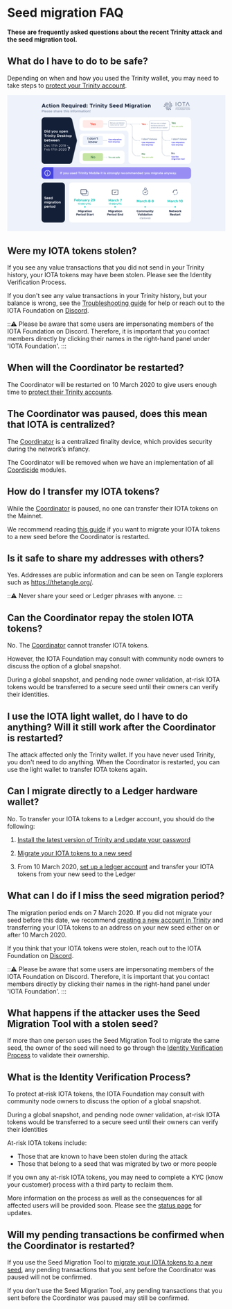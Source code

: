 # Seed migration FAQ

**These are frequently asked questions about the recent Trinity attack and the seed migration tool.**

## What do I have to do to be safe?

Depending on when and how you used the Trinity wallet, you may need to take steps to [protect your Trinity account](../how-to-guides/protect-trinity-account.md).

![Seed migration flowchart](../images/seed-migration.png)

## Were my IOTA tokens stolen?

If you see any value transactions that you did not send in your Trinity history, your IOTA tokens may have been stolen. Please see the Identity Verification Process.

If you don't see any value transactions in your Trinity history, but your balance is wrong, see the [Troubleshooting guide](../references/troubleshooting.md) for help or reach out to the IOTA Foundation on [Discord](https://discord.iota.org/).

:::warning:
Please be aware that some users are impersonating members of the IOTA Foundation on Discord. Therefore, it is important that you contact members directly by clicking their names in the right-hand panel under 'IOTA Foundation'.
:::

## When will the Coordinator be restarted?

The Coordinator will be restarted on 10 March 2020 to give users enough time to [protect their Trinity accounts](../how-to-guides/protect-trinity-account.md).

## The Coordinator was paused, does this mean that IOTA is centralized?

The [Coordinator](root://getting-started/0.1/network/the-coordinator.md) is a centralized finality device, which provides security during the network’s infancy.

The Coordinator will be removed when we have an implementation of all [Coordicide](https://coordicide.iota.org/) modules.

## How do I transfer my IOTA tokens?

While the [Coordinator](root://getting-started/0.1/network/the-coordinator.md) is paused, no one can transfer their IOTA tokens on the Mainnet.

We recommend reading [this guide](../how-to-guides/protect-trinity-account.md) if you want to migrate your IOTA tokens to a new seed before the Coordinator is restarted.

## Is it safe to share my addresses with others?

Yes. Addresses are public information and can be seen on Tangle explorers such as https://thetangle.org/.

:::warning:
Never share your seed or Ledger phrases with anyone.
:::

## Can the Coordinator repay the stolen IOTA tokens?

No. The [Coordinator](root://getting-started/0.1/network/the-coordinator.md) cannot transfer IOTA tokens.

However, the IOTA Foundation may consult with community node owners to discuss the option of a global snapshot.

During a global snapshot, and pending node owner validation, at-risk IOTA tokens would be transferred to a secure seed until their owners can verify their identities.

## I use the IOTA light wallet, do I have to do anything? Will it still work after the Coordinator is restarted?

The attack affected only the Trinity wallet. If you have never used Trinity, you don't need to do anything. When the Coordinator is restarted, you can use the light wallet to transfer IOTA tokens again.

## Can I migrate directly to a Ledger hardware wallet?

No. To transfer your IOTA tokens to a Ledger account, you should do the following: 

1. [Install the latest version of Trinity and update your password](../how-to-guides/protect-trinity-account.md#install-the-latest-version-of-trinity)

2. [Migrate your IOTA tokens to a new seed](../how-to-guides/protect-trinity-account.md#migrate-your-iota-tokens-to-a-new-seed)

3. From 10 March 2020, [set up a ledger account](https://trinity.iota.org/hardware/) and transfer your IOTA tokens from your new seed to the Ledger

## What can I do if I miss the seed migration period?

The migration period ends on 7 March 2020. If you did not migrate your seed before this date, we recommend [creating a new account in Trinity](../how-to-guides/create-an-account.md) and transferring your IOTA tokens to an address on your new seed either on or after 10 March 2020.
 
If you think that your IOTA tokens were stolen, reach out to the IOTA Foundation on [Discord](https://discord.iota.org/).
 
:::warning:
Please be aware that some users are impersonating members of the IOTA Foundation on Discord. Therefore, it is important that you contact members directly by clicking their names in the right-hand panel under 'IOTA Foundation'.
:::

## What happens if the attacker uses the Seed Migration Tool with a stolen seed?

If more than one person uses the Seed Migration Tool to migrate the same seed, the owner of the seed will need to go through the [Identity Verification Process](#what-is-the-idenitity-verification-process) to validate their ownership.

## What is the Identity Verification Process?

To protect at-risk IOTA tokens, the IOTA Foundation may consult with community node owners to discuss the option of a global snapshot.

During a global snapshot, and pending node owner validation, at-risk IOTA tokens would be transferred to a secure seed until their owners can verify their identities

At-risk IOTA tokens include:

- Those that are known to have been stolen during the attack
- Those that belong to a seed that was migrated by two or more people

If you own any at-risk IOTA tokens, you may need to complete a KYC (know your customer) process with a third party to reclaim them.

More information on the process as well as the consequences for all affected users will be provided soon. Please see the [status page](http://status.iota.org/) for updates.

## Will my pending transactions be confirmed when the Coordinator is restarted?

If you use the Seed Migration Tool to [migrate your IOTA tokens to a new seed](../how-to-guides/protect-trinity-account.md#migrate-your-iota-tokens-to-a-new-seed), any pending transactions that you sent before the Coordinator was paused will not be confirmed.

If you don't use the Seed Migration Tool, any pending transactions that you sent before the Coordinator was paused may still be confirmed.











